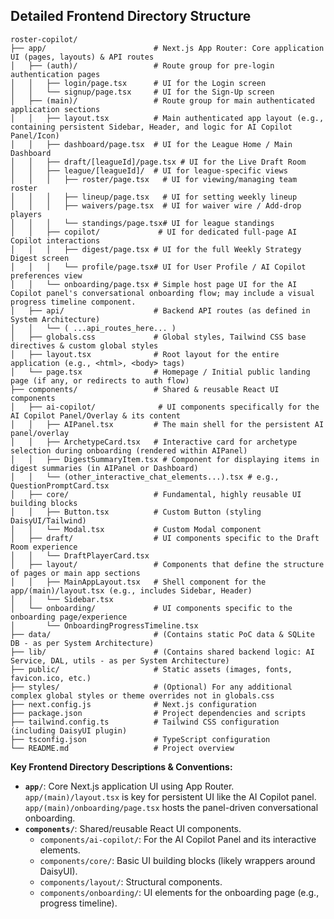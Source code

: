 ## Detailed Frontend Directory Structure

```plaintext
roster-copilot/
├── app/                        # Next.js App Router: Core application UI (pages, layouts) & API routes
│   ├── (auth)/                 # Route group for pre-login authentication pages
│   │   ├── login/page.tsx      # UI for the Login screen
│   │   └── signup/page.tsx     # UI for the Sign-Up screen
│   ├── (main)/                 # Route group for main authenticated application sections
│   │   ├── layout.tsx          # Main authenticated app layout (e.g., containing persistent Sidebar, Header, and logic for AI Copilot Panel/Icon)
│   │   ├── dashboard/page.tsx  # UI for the League Home / Main Dashboard
│   │   ├── draft/[leagueId]/page.tsx # UI for the Live Draft Room
│   │   ├── league/[leagueId]/  # UI for league-specific views
│   │   │   ├── roster/page.tsx   # UI for viewing/managing team roster
│   │   │   ├── lineup/page.tsx   # UI for setting weekly lineup
│   │   │   ├── waivers/page.tsx  # UI for waiver wire / Add-drop players
│   │   │   └── standings/page.tsx# UI for league standings
│   │   ├── copilot/             # UI for dedicated full-page AI Copilot interactions
│   │   │   ├── digest/page.tsx # UI for the full Weekly Strategy Digest screen
│   │   │   └── profile/page.tsx# UI for User Profile / AI Copilot preferences view
│   │   └── onboarding/page.tsx # Simple host page UI for the AI Copilot panel's conversational onboarding flow; may include a visual progress timeline component.
│   ├── api/                    # Backend API routes (as defined in System Architecture)
│   │   └── ( ...api_routes_here... )
│   ├── globals.css             # Global styles, Tailwind CSS base directives & custom global styles
│   ├── layout.tsx              # Root layout for the entire application (e.g., <html>, <body> tags)
│   └── page.tsx                # Homepage / Initial public landing page (if any, or redirects to auth flow)
├── components/                 # Shared & reusable React UI components
│   ├── ai-copilot/              # UI components specifically for the AI Copilot Panel/Overlay & its content
│   │   ├── AIPanel.tsx         # The main shell for the persistent AI panel/overlay
│   │   ├── ArchetypeCard.tsx   # Interactive card for archetype selection during onboarding (rendered within AIPanel)
│   │   ├── DigestSummaryItem.tsx # Component for displaying items in digest summaries (in AIPanel or Dashboard)
│   │   └── (other_interactive_chat_elements...).tsx # e.g., QuestionPromptCard.tsx
│   ├── core/                   # Fundamental, highly reusable UI building blocks
│   │   ├── Button.tsx          # Custom Button (styling DaisyUI/Tailwind)
│   │   └── Modal.tsx           # Custom Modal component
│   ├── draft/                  # UI components specific to the Draft Room experience
│   │   └── DraftPlayerCard.tsx
│   ├── layout/                 # Components that define the structure of pages or main app sections
│   │   ├── MainAppLayout.tsx   # Shell component for the app/(main)/layout.tsx (e.g., includes Sidebar, Header)
│   │   └── Sidebar.tsx
│   └── onboarding/             # UI components specific to the onboarding page/experience
│       └── OnboardingProgressTimeline.tsx
├── data/                       # (Contains static PoC data & SQLite DB - as per System Architecture)
├── lib/                        # (Contains shared backend logic: AI Service, DAL, utils - as per System Architecture)
├── public/                     # Static assets (images, fonts, favicon.ico, etc.)
├── styles/                     # (Optional) For any additional complex global styles or theme overrides not in globals.css
├── next.config.js              # Next.js configuration
├── package.json                # Project dependencies and scripts
├── tailwind.config.ts          # Tailwind CSS configuration (including DaisyUI plugin)
├── tsconfig.json               # TypeScript configuration
└── README.md                   # Project overview
```

**Key Frontend Directory Descriptions & Conventions:**

  * **`app/`**: Core Next.js application UI using App Router. `app/(main)/layout.tsx` is key for persistent UI like the AI Copilot panel. `app/(main)/onboarding/page.tsx` hosts the panel-driven conversational onboarding.
  * **`components/`**: Shared/reusable React UI components.
      * `components/ai-copilot/`: For the AI Copilot Panel and its interactive elements.
      * `components/core/`: Basic UI building blocks (likely wrappers around DaisyUI).
      * `components/layout/`: Structural components.
      * `components/onboarding/`: UI elements for the onboarding page (e.g., progress timeline).